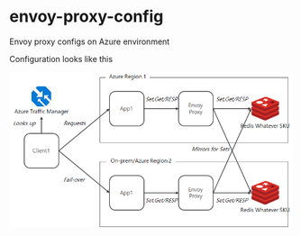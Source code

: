# envoy-proxy-config
Envoy proxy configs on Azure environment


Configuration looks like this

![Components and Elements](media/config01.png)


